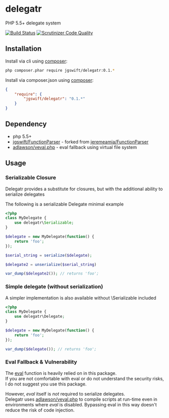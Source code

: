 delegatr
====
PHP 5.5+ delegate system 

[![Build Status](https://travis-ci.org/jgswift/delegatr.png?branch=master)](https://travis-ci.org/jgswift/delegatr)
[![Scrutinizer Code Quality](https://scrutinizer-ci.com/g/jgswift/delegatr/badges/quality-score.png?s=5d6b9d9164025974598868d09842319256fc31be)](https://scrutinizer-ci.com/g/jgswift/delegatr/)

## Installation

Install via cli using [composer](https://getcomposer.org/):
```sh
php composer.phar require jgswift/delegatr:0.1.*
```

Install via composer.json using [composer](https://getcomposer.org/):
```json
{
    "require": {
        "jgswift/delegatr": "0.1.*"
    }
}
```

## Dependency

* php 5.5+
* [jgswift/FunctionParser](http://github.com/jgswift/FunctionParser) - forked from [jeremeamia/FunctionParser](http://github.com/jeremeamia/FunctionParser)
* [adlawson/veval.php](http://github.com/adlawson/veval.php) - eval fallback using virtual file system

## Usage

### Serializable Closure

Delegatr provides a substitute for closures, but with the additional ability to serialize delegates

The following is a serializable Delegate minimal example
```php
<?php
class MyDelegate {
    use delegatr\Serializable;
}

$delegate = new MyDelegate(function() {
    return 'foo';
});

$serial_string = serialize($delegate);

$delegate2 = unserialize($serial_string)

var_dump($delegate2()); // returns 'foo';
```

### Simple delegate (without serialization)

A simpler implementation is also available without \Serializable included

```php
<?php
class MyDelegate {
    use delegatr\Delegate;
}

$delegate = new MyDelegate(function() {
    return 'foo';
});

var_dump($delegate()); // returns 'foo';
```

### Eval Fallback & Vulnerability

The [eval](http://php.net/manual/en/function.eval.php) function is heavily relied on in this package.  
If you are not comfortable with eval or do not understand the security risks, I do not suggest you use this package.

However, *eval* itself is *not* required to serialize delegates.  
Delegatr uses [adlawson/veval.php](http://github.com/adlawson/veval.php) to compile scripts at run-time even in environments where *eval* is disabled.
Bypassing eval in this way doesn't reduce the risk of code injection.




